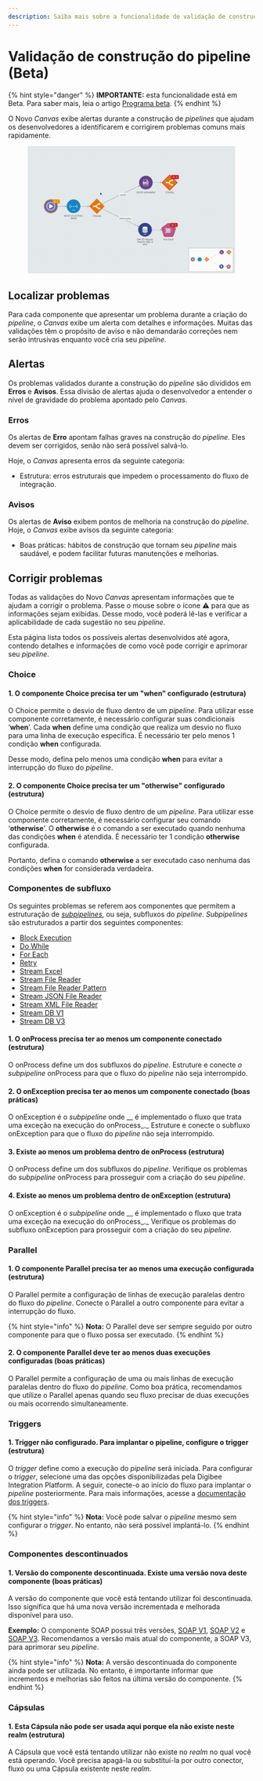 ```yaml
---
description: Saiba mais sobre a funcionalidade de validação de construção de pipelines.
---
```


# Validação de construção do pipeline (Beta)

{% hint style="danger" %}
**IMPORTANTE:** esta funcionalidade está em Beta. Para saber mais, leia o artigo [Programa beta](../../geral/programa-beta.md).
{% endhint %}

O Novo _Canvas_ exibe alertas durante a construção de _pipelines_ que ajudam os desenvolvedores a identificarem e corrigirem problemas comuns mais rapidamente.

<figure><img src="../../.gitbook/assets/beta (2).gif" alt=""><figcaption></figcaption></figure>

## Localizar problemas <a href="#h_37abb7de8a" id="h_37abb7de8a"></a>

Para cada componente que apresentar um problema durante a criação do _pipeline_, o _Canvas_ exibe um alerta com detalhes e informações. Muitas das validações têm o propósito de aviso e não demandarão correções nem serão intrusivas enquanto você cria seu _pipeline_.

## Alertas <a href="#h_303cf6c6b1" id="h_303cf6c6b1"></a>

Os problemas validados durante a construção do _pipeline_ são divididos em **Erros** e **Avisos**. Essa divisão de alertas ajuda o desenvolvedor a entender o nível de gravidade do problema apontado pelo _Canvas_.

### Erros <a href="#h_9f1e8a34bd" id="h_9f1e8a34bd"></a>

Os alertas de **Erro** apontam falhas graves na construção do _pipeline_. Eles devem ser corrigidos, senão não será possível salvá-lo.

Hoje, o _Canvas_ apresenta erros da seguinte categoria:

* Estrutura: erros estruturais que impedem o processamento do fluxo de integração.

### Avisos <a href="#h_4a0b2bf4a9" id="h_4a0b2bf4a9"></a>

Os alertas de **Aviso** exibem pontos de melhoria na construção do _pipeline_. Hoje, o _Canvas_ exibe avisos da seguinte categoria:

* Boas práticas: hábitos de construção que tornam seu _pipeline_ mais saudável, e podem facilitar futuras manutenções e melhorias.

## Corrigir problemas <a href="#h_b0ce49bd21" id="h_b0ce49bd21"></a>

Todas as validações do Novo _Canvas_ apresentam informações que te ajudam a corrigir o problema. Passe o mouse sobre o ícone ⚠ para que as informações sejam exibidas. Desse modo, você poderá lê-las e verificar a aplicabilidade de cada sugestão no seu _pipeline_.

Esta página lista todos os possíveis alertas desenvolvidos até agora, contendo detalhes e informações de como você pode corrigir e aprimorar seu _pipeline_.

### Choice <a href="#h_7d5f476e64" id="h_7d5f476e64"></a>

#### 1. O componente Choice precisa ter um "when" configurado (estrutura) <a href="#h_60dd2adfb4" id="h_60dd2adfb4"></a>

O Choice permite o desvio de fluxo dentro de um _pipeline_. Para utilizar esse componente corretamente, é necessário configurar suas condicionais ‘**when**’. Cada **when** define uma condição que realiza um desvio no fluxo para uma linha de execução específica. É necessário ter pelo menos 1 condição **when** configurada.

Desse modo, defina pelo menos uma condição **when** para evitar a interrupção do fluxo do _pipeline_.

#### 2. O componente Choice precisa ter um "otherwise" configurado (estrutura) <a href="#h_c28a2f1936" id="h_c28a2f1936"></a>

O Choice permite o desvio de fluxo dentro de um _pipeline_. Para utilizar esse componente corretamente, é necessário configurar seu comando ‘**otherwise**’. O **otherwise** é o comando a ser executado quando nenhuma das condições **when** é atendida. É necessário ter 1 condição **otherwise** configurada.

Portanto, defina o comando **otherwise** a ser executado caso nenhuma das condições **when** for considerada verdadeira.

### Componentes de subfluxo <a href="#h_dbbaf3893a" id="h_dbbaf3893a"></a>

Os seguintes problemas se referem aos componentes que permitem a estruturação de [_subpipelines_](subpipelines.md), ou seja, subfluxos do _pipeline_. _Subpipelines_ são estruturados a partir dos seguintes componentes:

* [Block Execution](../../components/logic/block-execution.md)
* [Do While](../../components/logic/do-while.md)
* [For Each](../../components/logic/for-each/)
* [Retry](../../components/logic/retry.md)
* [Stream Excel](../../components/files/stream-excel.md)
* [Stream File Reader](../../components/files/stream-file-reader.md)
* [Stream File Reader Pattern](../../components/files/stream-file-reader-pattern.md)
* [Stream JSON File Reader](../../components/files/stream-json-file-reader.md)
* [Stream XML File Reader](../../components/files/stream-xml-file-reader.md)
* [Stream DB V1](../../components/structured-data/stream-db-v1.md)
* [Stream DB V3](../../components/structured-data/stream-db-v3.md)

#### 1. O onProcess precisa ter ao menos um componente conectado (estrutura) <a href="#h_da096f50b4" id="h_da096f50b4"></a>

O onProcess define um dos subfluxos do _pipeline_. Estruture e conecte _o subpipeline_ onProcess para que o fluxo do _pipeline_ não seja interrompido.

#### 2. O onException precisa ter ao menos um componente conectado (boas práticas) <a href="#h_9d3d716b24" id="h_9d3d716b24"></a>

O onException é o _subpipeline_ onde __ é implementado o fluxo que trata uma exceção na execução do onProcess_._ Estruture e conecte o subfluxo onException para que o fluxo do _pipeline_ não seja interrompido.

#### 3. Existe ao menos um problema dentro de onProcess (estrutura) <a href="#h_d239301ae7" id="h_d239301ae7"></a>

O onProcess define um dos subfluxos do _pipeline_. Verifique os problemas do _subpipeline_ onProcess para prosseguir com a criação do seu _pipeline_.

#### 4. Existe ao menos um problema dentro de onException (estrutura) <a href="#h_6e976cba62" id="h_6e976cba62"></a>

O onException é o _subpipeline_ onde __ é implementado o fluxo que trata uma exceção na execução do onProcess_._ Verifique os problemas do subfluxo onException para prosseguir com a criação do seu _pipeline_.

### Parallel <a href="#h_9d4020c448" id="h_9d4020c448"></a>

#### 1. O componente Parallel precisa ter ao menos uma execução configurada (estrutura) <a href="#h_b67a910580" id="h_b67a910580"></a>

O Parallel permite a configuração de linhas de execução paralelas dentro do fluxo do _pipeline_. Conecte o Parallel a outro componente para evitar a interrupção do fluxo.

{% hint style="info" %}
**Nota:** O Parallel deve ser sempre seguido por outro componente para que o fluxo possa ser executado.
{% endhint %}

#### 2. O componente Parallel deve ter ao menos duas execuções configuradas (boas práticas) <a href="#h_18325c9190" id="h_18325c9190"></a>

O Parallel permite a configuração de uma ou mais linhas de execução paralelas dentro do fluxo do _pipeline_. Como boa prática, recomendamos que utilize o Parallel apenas quando seu fluxo precisar de duas execuções ou mais ocorrendo simultaneamente.

### Triggers <a href="#h_67d63ac161" id="h_67d63ac161"></a>

#### 1. Trigger não configurado. Para implantar o pipeline, configure o trigger (estrutura) <a href="#h_2689472af5" id="h_2689472af5"></a>

O _trigger_ define como a execução do _pipeline_ será iniciada. Para configurar o _trigger_, selecione uma das opções disponibilizadas pela Digibee Integration Platform. A seguir, conecte-o ao início do fluxo para implantar o _pipeline_ posteriormente. Para mais informações, acesse a [documentação dos triggers](https://docs.digibee.com/help-center/v/pt-br/components/triggers).

{% hint style="info" %}
**Nota:** Você pode salvar o _pipeline_ mesmo sem configurar o _trigger_. No entanto, não será possível implantá-lo.
{% endhint %}

### Componentes descontinuados <a href="#h_67d63ac161" id="h_67d63ac161"></a>

#### 1. Versão do componente descontinuada. Existe uma versão nova deste componente (boas práticas) <a href="#h_831a10b00b" id="h_831a10b00b"></a>

A versão do componente que você está tentando utilizar foi descontinuada. Isso significa que há uma nova versão incrementada e melhorada disponível para uso.

**Exemplo:** O componente SOAP possui três versões, [SOAP V1](https://docs.digibee.com/help-center/v/pt-br/components/web-protocols/soap-v2/soap-v1), [SOAP V2](https://docs.digibee.com/help-center/v/pt-br/components/web-protocols/soap-v2) e [SOAP V3](https://docs.digibee.com/help-center/v/pt-br/components/web-protocols/soap-v3). Recomendamos a versão mais atual do componente, a SOAP V3, para aprimorar seu _pipeline_.

{% hint style="info" %}
**Nota:** A versão descontinuada do componente ainda pode ser utilizada. No entanto, é importante informar que incrementos e melhorias são feitos na última versão do componente.
{% endhint %}

### Cápsulas

#### 1. Esta Cápsula não pode ser usada aqui porque ela não existe neste realm (estrutura)

A Cápsula que você está tentando utilizar não existe no _realm_ no qual você está operando. Você precisa apagá-la ou substituí-la por outro conector, fluxo ou uma Cápsula existente neste _realm_.
